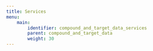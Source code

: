 ```yaml
---
title: Services
menu:
    main:
        identifier: compound_and_target_data_services
        parent: compound_and_target_data
        weight: 30
---
```

